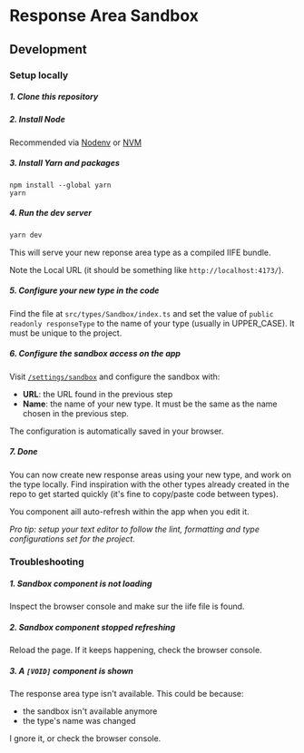 # Response Area Sandbox

## Development

### Setup locally

##### 1. Clone this repository

##### 2. Install Node

Recommended via [Nodenv](https://github.com/nodenv/nodenv) or [NVM](https://github.com/nvm-sh/nvm)

##### 3. Install Yarn and packages

```
npm install --global yarn
yarn
```

##### 4. Run the dev server

```sh
yarn dev 
```

This will serve your new reponse area type as a compiled IIFE bundle.

Note the Local URL (it should be something like `http://localhost:4173/`).

##### 5. Configure your new type in the code

Find the file at `src/types/Sandbox/index.ts` and set the value of `public readonly responseType` to the name of your type (usually in UPPER_CASE). It must be unique to the project.

##### 6. Configure the sandbox access on the app

Visit [`/settings/sandbox`](https://www.lambdafeedback.com/settings/sandbox) and configure the sandbox with:
- **URL**: the URL found in the previous step
- **Name**: the name of your new type. It must be the same as the name chosen in the previous step.

The configuration is automatically saved in your browser.

##### 7. Done

You can now create new response areas using your new type, and work on the type locally. Find inspiration with the other types already created in the repo to get started quickly (it's fine to copy/paste code between types).

You component aill auto-refresh within the app when you edit it.

_Pro tip: setup your text editor to follow the lint, formatting and type configurations set for the project._

### Troubleshooting

##### 1. Sandbox component is not loading

Inspect the browser console and make sur the iife file is found.

##### 2. Sandbox component stopped refreshing

Reload the page.
If it keeps happening, check the browser console.

##### 3. A `[VOID]` component is shown

The response area type isn't available. This could be because:
- the sandbox isn't available anymore
- the type's name was changed

I gnore it, or check the browser console.
